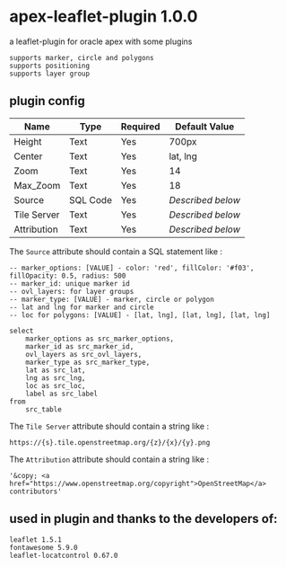 # apex-leaflet-plugin 1.0.0
a leaflet-plugin for oracle apex with some plugins
```
supports marker, circle and polygons
supports positioning
supports layer group
```

## plugin config
| Name        | Type            | Required | Default Value     |
|-------------|-----------------|----------|-------------------|
| Height      | Text            | Yes      | 700px             |
| Center      | Text            | Yes      | lat, lng          |
| Zoom        | Text            | Yes      | 14                |
| Max_Zoom    | Text            | Yes      | 18                |
| Source      | SQL Code        | Yes      | _Described below_ |
| Tile Server | Text            | Yes      | _Described below_ |
| Attribution | Text            | Yes      | _Described below_ |

The `Source` attribute should contain a SQL statement like :
```
-- marker_options: [VALUE] - color: 'red', fillColor: '#f03', fillOpacity: 0.5, radius: 500
-- marker_id: unique marker id
-- ovl_layers: for layer groups
-- marker_type: [VALUE] - marker, circle or polygon
-- lat and lng for marker and circle
-- loc for polygons: [VALUE] - [lat, lng], [lat, lng], [lat, lng]

select
	marker_options as src_marker_options,
	marker_id as src_marker_id,
	ovl_layers as src_ovl_layers,
	marker_type as src_marker_type,
	lat as src_lat,
	lng as src_lng,
	loc as src_loc,
	label as src_label
from
	src_table
```

The `Tile Server` attribute should contain a string like :
```
https://{s}.tile.openstreetmap.org/{z}/{x}/{y}.png
```

The `Attribution` attribute should contain a string like :
```
'&copy; <a href="https://www.openstreetmap.org/copyright">OpenStreetMap</a> contributors'
```

## used in plugin and thanks to the developers of:
```
leaflet 1.5.1
fontawesome 5.9.0
leaflet-locatcontrol 0.67.0
```
